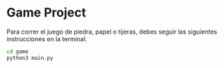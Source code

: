 # Game Project

Para correr el juego de piedra, papel o tijeras, debes seguir las siguientes instrucciones en la terminal.

```sh
cd game
python3 main.py
```